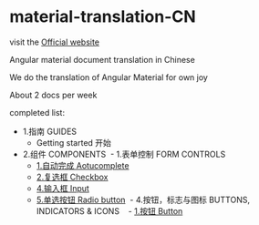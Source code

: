 # material-translation-CN

visit the [Official website](https://material.angular.io)

Angular material document translation in Chinese

We do the translation of Angular Material for own joy

About 2 docs per week

completed list:
- 1.指南 GUIDES
  - Getting started 开始
- 2.组件 COMPONENTS
  - 1.表单控制 FORM CONTROLS
    - [1.自动完成 Aotucomplete](https://github.com/zeoly/Angular-Material-Translation-CN/blob/master/AngularMaterial/2.%E7%BB%84%E4%BB%B6%20COMPONENTS/1.%E8%A1%A8%E5%8D%95%E6%8E%A7%E5%88%B6%20FORM%20CONTROLS/1.%E8%87%AA%E5%8A%A8%E5%AE%8C%E6%88%90%20Aotucomplete.md)
    - [2.复选框 Checkbox](https://github.com/zeoly/Angular-Material-Translation-CN/blob/master/AngularMaterial/2.%E7%BB%84%E4%BB%B6%20COMPONENTS/1.%E8%A1%A8%E5%8D%95%E6%8E%A7%E5%88%B6%20FORM%20CONTROLS/2.%E5%A4%8D%E9%80%89%E6%A1%86%20Checkbox.md)
    - [4.输入框 Input](https://github.com/zeoly/Angular-Material-Translation-CN/blob/master/AngularMaterial/2.%E7%BB%84%E4%BB%B6%20COMPONENTS/1.%E8%A1%A8%E5%8D%95%E6%8E%A7%E5%88%B6%20FORM%20CONTROLS/4.%E8%BE%93%E5%85%A5%E6%A1%86%20Input.md)
    - [5.单选按钮 Radio button](https://github.com/zeoly/Angular-Material-Translation-CN/blob/master/AngularMaterial/2.%E7%BB%84%E4%BB%B6%20COMPONENTS/1.%E8%A1%A8%E5%8D%95%E6%8E%A7%E5%88%B6%20FORM%20CONTROLS/5.%E5%8D%95%E9%80%89%E6%8C%89%E9%92%AE%20Radio%20button.md)
  - 4.按钮，标志与图标 BUTTONS, INDICATORS & ICONS
    - [1.按钮 Button](https://github.com/zeoly/Angular-Material-Translation-CN/blob/master/AngularMaterial/2.%E7%BB%84%E4%BB%B6%20COMPONENTS/4.%E6%8C%89%E9%92%AE%EF%BC%8C%E6%A0%87%E5%BF%97%E4%B8%8E%E5%9B%BE%E6%A0%87%20BUTTONS%2C%20INDICATORS%20%26%20ICONS/1.%E6%8C%89%E9%92%AE%20Button.md)
